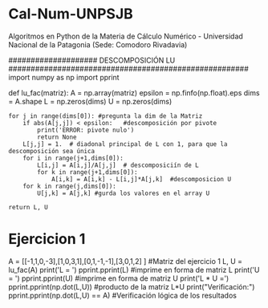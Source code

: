 # Cal-Num-UNPSJB
Algoritmos en Python de la Materia de Cálculo Numérico - Universidad Nacional de la Patagonia (Sede: Comodoro Rivadavia)

#################### DESCOMPOSICIÓN LU ######################################################
import numpy as np
import pprint


def lu_fac(matriz):
    A = np.array(matriz)
    epsilon = np.finfo(np.float).eps
    dims = A.shape
    L = np.zeros(dims)
    U = np.zeros(dims)
    
    for j in range(dims[0]): #pregunta la dim de la Matriz
        if abs(A[j,j]) < epsilon:   #descomposición por pivote 
            print('ERROR: pivote nulo')
            return None
        L[j,j] = 1.  # diadonal principal de L con 1, para que la descomposición sea única
        for i in range(j+1,dims[0]):
            L[i,j] = A[i,j]/A[j,j]  # descomposiciín de L
            for k in range(j+1,dims[0]):
                A[i,k] = A[i,k] - L[i,j]*A[j,k]  #descomposicion U
        for k in range(j,dims[0]):
            U[j,k] = A[j,k] #gurda los valores en el array U
    
    return L, U

# Ejercicion 1

A = [[-1,1,0,-3],[1,0,3,1],[0,1,-1,-1],[3,0,1,2] ] #Matriz del ejercicio 1
L, U = lu_fac(A)
print('L = ')
pprint.pprint(L) #imprime en forma de matriz L
print('U = ')
pprint.pprint(U) #imprime en forma de matriz U
print('L * U =')
pprint.pprint(np.dot(L,U)) #producto de la matriz L*U
print("Verificación:")
pprint.pprint(np.dot(L,U) == A) #Verificación lógica de los resultados
